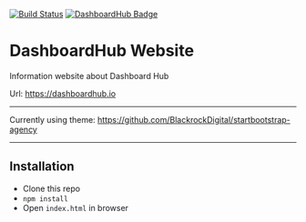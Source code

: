 [![Build Status](https://travis-ci.org/DashboardHub/Website.svg?branch=master)](https://travis-ci.org/DashboardHub/Website)
[![DashboardHub Badge](https://img.shields.io/badge/DashboardHub-Website-orange.svg)](https://pipeline.dashboardhub.io/4c561a20-ddc0-11e7-8be6-8d1c32f4579f/view)

# DashboardHub Website

Information website about Dashboard Hub

Url: https://dashboardhub.io

---

Currently using theme: https://github.com/BlackrockDigital/startbootstrap-agency

---

## Installation

* Clone this repo
* `npm install`
* Open `index.html` in browser
